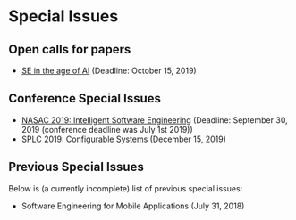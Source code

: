 # Special Issues

## Open calls for papers

- [SE in the age of AI](2019_SE_in_the_age_of_AI.md) (Deadline: October 15, 2019)

## Conference Special Issues
- [NASAC 2019: Intelligent Software Engineering](http://nasac2019.zju.edu.cn/intelligent.html) (Deadline: September 30, 2019 (conference deadline was July 1st 2019))
- [SPLC 2019: Configurable Systems](https://splc2019.net/call-for-papers/call-for-empirical-software-engineering-special-issue/) (December 15, 2019)

## Previous Special Issues

Below is (a currently incomplete) list of previous special issues:

- Software Engineering for Mobile Applications (July 31, 2018)